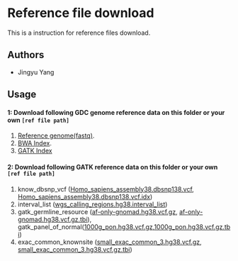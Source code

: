# Reference file download

This is a instruction for reference files download.

## Authors

* Jingyu Yang


## Usage


#### 1: Download following GDC genome reference data on this folder or your own `[ref file path]`

1. [Reference genome(fastq)](https://api.gdc.cancer.gov/data/254f697d-310d-4d7d-a27b-27fbf767a834).
2. [BWA Index](https://api.gdc.cancer.gov/data/25217ec9-af07-4a17-8db9-101271ee7225).
3. [GATK Index](https://api.gdc.cancer.gov/data/2c5730fb-0909-4e2a-8a7a-c9a7f8b2dad5)

#### 2: Download following GATK reference data on this folder or your own `[ref file path]`

1. know_dbsnp_vcf ([Homo_sapiens_assembly38.dbsnp138.vcf](https://storage.cloud.google.com/genomics-public-data/resources/broad/hg38/v0/Homo_sapiens_assembly38.dbsnp138.vcf), [Homo_sapiens_assembly38.dbsnp138.vcf.idx](https://storage.cloud.google.com/genomics-public-data/resources/broad/hg38/v0/Homo_sapiens_assembly38.dbsnp138.vcf.idx)) 
2. interval_list ([wgs_calling_regions.hg38.interval_list](https://storage.cloud.google.com/genomics-public-data/resources/broad/hg38/v0/wgs_calling_regions.hg38.interval_list))
3. gatk_germline_resource ([af-only-gnomad.hg38.vcf.gz](https://storage.cloud.google.com/gatk-best-practices/somatic-hg38/af-only-gnomad.hg38.vcf.gz), [af-only-gnomad.hg38.vcf.gz.tbi](https://storage.cloud.google.com/gatk-best-practices/somatic-hg38/af-only-gnomad.hg38.vcf.gz.tbi)), gatk_panel_of_normal([1000g_pon.hg38.vcf.gz](https://storage.cloud.google.com/gatk-best-practices/somatic-hg38/1000g_pon.hg38.vcf.gz),[1000g_pon.hg38.vcf.gz.tbi](https://storage.cloud.google.com/gatk-best-practices/somatic-hg38/1000g_pon.hg38.vcf.gz.tbi)) 
4. exac_common_knownsite ([small_exac_common_3.hg38.vcf.gz](https://storage.cloud.google.com/gatk-best-practices/somatic-hg38/small_exac_common_3.hg38.vcf.gz), [small_exac_common_3.hg38.vcf.gz.tbi](https://storage.cloud.google.com/gatk-best-practices/somatic-hg38/small_exac_common_3.hg38.vcf.gz))
